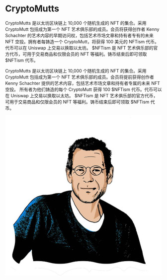 # CryptoMutts


CryptoMutts 是以太坊区块链上 10,000 个随机生成的 NFT 的集合。采用 CryptoMutt 包括成为第一个 NFT 艺术俱乐部的成员。会员将获得创作者 Kenny Schachter 的艺术内容的早期访问权，包括艺术市场文章和持有者专有的未来 NFT 空投。拥有者每铸造一个 CryptoMutt，将获得 100 美元的 NFTism 代币。代币可以在 Uniswap 上交易以换取以太坊。 $NFTism 是 NFT 艺术俱乐部的官方代币，可用于交易商品和仅限会员的 NFT 等福利。铸币结束后即可领取 $NFTism 代币。

CryptoMutts 是以太坊区块链上 10,000 个随机生成的 NFT 的集合。采用 CryptoMutt 包括成为第一个 NFT 艺术俱乐部的成员。会员将提前获得创作者 Kenny Schachter 提供的艺术内容，包括艺术市场文章和持有者专属的未来 NFT 空投。
所有者为他们铸造的每个 CryptoMutt 获得 100 $NFTism 代币。代币可以在 Uniswap 上交易以换取以太坊。 $NFTism 是 NFT 艺术俱乐部的官方代币，可用于交易商品和仅限会员的 NFT 等福利。铸币结束后即可领取 $NFTism 代币。

![kenny-cartoon-pix-frame](kenny-cartoon-pix-frame.jpg)


